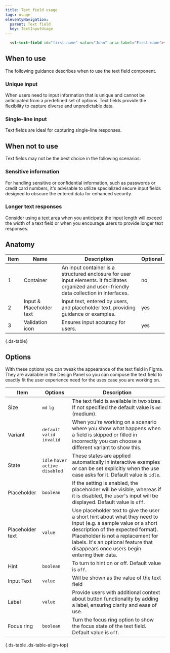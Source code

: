 ```yaml
---
title: Text field usage
tags: usage
eleventyNavigation:
  parent: Text field
  key: TextInputUsage
---
```


<section class="no-heading">

<div class="ds-example">
  <sl-text-field
    id="first-name"
    value="John"
    aria-label="First name"
  ></sl-text-field>
</div>

<div class="ds-code">

  ```html
    <sl-text-field id="first-name" value="John" aria-label="First name"></sl-text-field>
  ```

</div>

</section>

<section>

## When to use

The following guidance describes when to use the text field component.

### Unique input 
When users need to input information that is unique and cannot be anticipated from a predefined set of options. Text fields provide the flexibility to capture diverse and unpredictable data.

### Single-line input
Text fields are ideal for capturing single-line responses.
</section>

<section>

## When not to use
Text fields may not be the best choice in the following scenarios:

### Sensitive information
For handling sensitive or confidential information, such as passwords or credit card numbers, it's advisable to utilize specialized secure input fields designed to obscure the entered data for enhanced security.

### Longer text responses
Consider using a [text area](/categories/components/textarea/) when you anticipate the input length will exceed the width of a text field or when you encourage users to provide longer text responses.
  
</section>

<section>

## Anatomy

<div class="ds-table-wrapper">
  
|Item|Name| Description | Optional|
|-|-|-|-|
|1|Container	|An input container is a structured enclosure for user input elements. It facilitates organized and user-friendly data collection in interfaces.|no|
|2|Input & Placeholder text	|Input text, entered by users, and placeholder text, providing guidance or examples.|yes|
|3|Validation icon	|Ensures input accuracy for users.|yes|

{.ds-table}

</div>

</section>

<section>

## Options

With these options you can tweak the appearance of the text field in Figma. They are available in the Design Panel so you can compose the text field to exactly fit the user experience need for the uses case you are working on.

<div class="ds-table-wrapper">
  
|Item|Options|Description|
|-|-|-|
|Size|`md` `lg`|The text field is available in two sizes. If not specified the default value is `md` (medium).|
|Variant|`default` `valid` `invalid`| When you're working on a scenario where you show what happens when a field is skipped or filled in incorrectly you can choose a different variant to show this.|
|State|`idle` `hover` `active` `disabled`|These states are applied automatically in interactive examples or can be set explicitly when the use case asks for it. Default value is `idle`.|
|Placeholder|`boolean`|If the setting is enabled, the placeholder will be visible, whereas if it is disabled, the user's input will be displayed. Default value is `off`.|
|Placeholder text|`value`|Use placeholder text to give the user a short hint about what they need to input (e.g. a sample value or a short description of the expected format). Placeholder is not a replacement for labels. It's an optional feature that disappears once users begin entering their data. |
|Hint|`boolean`|To turn to hint on or off. Default value is `off`.|
|Input Text |`value`|Will be shown as the value of the text field|
|Label|`value`|Provide users with additional context about button functionality by adding a label, ensuring clarity and ease of use.|
|Focus ring|`boolean`|Turn the focus ring option to show the focus state of the text field. Default value is `off`.|

{.ds-table .ds-table-align-top}

</div>

</section>
